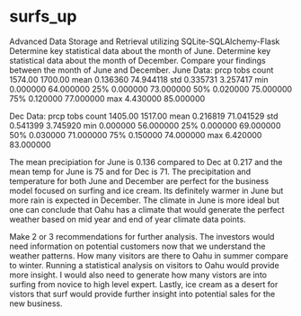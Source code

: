 # surfs_up
Advanced Data Storage and Retrieval utilizing SQLite-SQLAlchemy-Flask
Determine key statistical data about the month of June.
Determine key statistical data about the month of December.
Compare your findings between the month of June and December.
June Data:
prcp	        tobs
count	1574.00	1700.00
mean 0.136360	74.944118
std	0.335731	3.257417
min	0.000000	64.000000
25%	0.000000	73.000000
50%	0.020000	75.000000
75%	0.120000	77.000000
max	4.430000	85.000000

Dec Data:
prcp	            tobs
count	1405.00	  1517.00
mean 0.216819	  71.041529
std	0.541399	  3.745920
min	0.000000	  56.000000
25%	0.000000	  69.000000
50%	0.030000	  71.000000
75%	0.150000	  74.000000
max	6.420000	  83.000000

The mean precipiation for June is 0.136 compared to Dec at 0.217 and the mean temp for June is 75 and for Dec is 71. The precipitation and temperature for both June and December are perfect for the business model focused on surfing and ice cream. Its definitely warmer in June but more rain is expected in December. The climate in June is more ideal but one can conclude that Oahu has a climate that would generate the perfect weather based on mid year and end of year climate data points.

Make 2 or 3 recommendations for further analysis.
The investors would need information on potential customers now that we understand the weather patterns. How many visitors are there to Oahu in summer compare to winter. Running a statistical analysis on visitors to Oahu would provide more insight. I would also need to generate how many vistors are into surfing from novice to high level expert. Lastly, ice cream as a desert for vistors that surf would provide further insight into potential sales for the new business.


